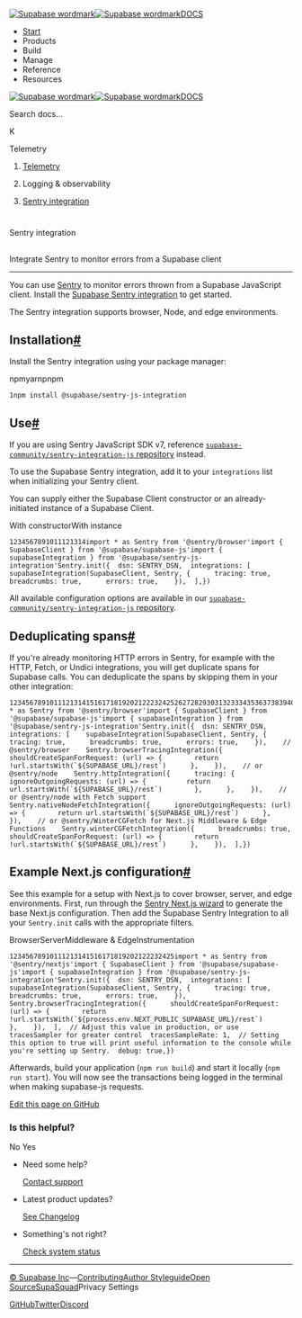 [![Supabase wordmark](https://supabase.com/docs/_next/image?url=%2Fdocs%2Fsupabase-dark.svg&w=256&q=75&dpl=dpl_5BYG5BkQhU19GEfZfhcgAbeGcRQo)![Supabase wordmark](https://supabase.com/docs/_next/image?url=%2Fdocs%2Fsupabase-light.svg&w=256&q=75&dpl=dpl_5BYG5BkQhU19GEfZfhcgAbeGcRQo)DOCS](https://supabase.com/docs)

-   [Start](https://supabase.com/docs/guides/getting-started)
-   Products
-   Build
-   Manage
-   Reference
-   Resources

[![Supabase wordmark](https://supabase.com/docs/_next/image?url=%2Fdocs%2Fsupabase-dark.svg&w=256&q=75&dpl=dpl_5BYG5BkQhU19GEfZfhcgAbeGcRQo)![Supabase wordmark](https://supabase.com/docs/_next/image?url=%2Fdocs%2Fsupabase-light.svg&w=256&q=75&dpl=dpl_5BYG5BkQhU19GEfZfhcgAbeGcRQo)DOCS](https://supabase.com/docs)

Search docs...

K

Telemetry

1.  [Telemetry](https://supabase.com/docs/guides/telemetry)

3.  Logging & observability

5.  [Sentry integration](https://supabase.com/docs/guides/telemetry/sentry-monitoring)

# 

Sentry integration

## 

Integrate Sentry to monitor errors from a Supabase client

* * *

You can use [Sentry](https://sentry.io/welcome/) to monitor errors thrown from a Supabase JavaScript client. Install the [Supabase Sentry integration](https://github.com/supabase-community/sentry-integration-js) to get started.

The Sentry integration supports browser, Node, and edge environments.

## Installation[#](#installation)

Install the Sentry integration using your package manager:

npmyarnpnpm

```
1npm install @supabase/sentry-js-integration
```

## Use[#](#use)

If you are using Sentry JavaScript SDK v7, reference [`supabase-community/sentry-integration-js` repository](https://github.com/supabase-community/sentry-integration-js/blob/master/README-7v.md) instead.

To use the Supabase Sentry integration, add it to your `integrations` list when initializing your Sentry client.

You can supply either the Supabase Client constructor or an already-initiated instance of a Supabase Client.

With constructorWith instance

```
1234567891011121314import * as Sentry from '@sentry/browser'import { SupabaseClient } from '@supabase/supabase-js'import { supabaseIntegration } from '@supabase/sentry-js-integration'Sentry.init({  dsn: SENTRY_DSN,  integrations: [    supabaseIntegration(SupabaseClient, Sentry, {      tracing: true,      breadcrumbs: true,      errors: true,    }),  ],})
```

All available configuration options are available in our [`supabase-community/sentry-integration-js` repository](https://github.com/supabase-community/sentry-integration-js/blob/master/README.md#options).

## Deduplicating spans[#](#deduplicating-spans)

If you're already monitoring HTTP errors in Sentry, for example with the HTTP, Fetch, or Undici integrations, you will get duplicate spans for Supabase calls. You can deduplicate the spans by skipping them in your other integration:

```
123456789101112131415161718192021222324252627282930313233343536373839404142434445import * as Sentry from '@sentry/browser'import { SupabaseClient } from '@supabase/supabase-js'import { supabaseIntegration } from '@supabase/sentry-js-integration'Sentry.init({  dsn: SENTRY_DSN,  integrations: [    supabaseIntegration(SupabaseClient, Sentry, {      tracing: true,      breadcrumbs: true,      errors: true,    }),    // @sentry/browser    Sentry.browserTracingIntegration({      shouldCreateSpanForRequest: (url) => {        return !url.startsWith(`${SUPABASE_URL}/rest`)      },    }),    // or @sentry/node    Sentry.httpIntegration({      tracing: {        ignoreOutgoingRequests: (url) => {          return url.startsWith(`${SUPABASE_URL}/rest`)        },      },    }),    // or @sentry/node with Fetch support    Sentry.nativeNodeFetchIntegration({      ignoreOutgoingRequests: (url) => {        return url.startsWith(`${SUPABASE_URL}/rest`)      },    }),    // or @sentry/WinterCGFetch for Next.js Middleware & Edge Functions    Sentry.winterCGFetchIntegration({      breadcrumbs: true,      shouldCreateSpanForRequest: (url) => {        return !url.startsWith(`${SUPABASE_URL}/rest`)      },    }),  ],})
```

## Example Next.js configuration[#](#example-nextjs-configuration)

See this example for a setup with Next.js to cover browser, server, and edge environments. First, run through the [Sentry Next.js wizard](https://docs.sentry.io/platforms/javascript/guides/nextjs/#install) to generate the base Next.js configuration. Then add the Supabase Sentry Integration to all your `Sentry.init` calls with the appropriate filters.

BrowserServerMiddleware & EdgeInstrumentation

```
12345678910111213141516171819202122232425import * as Sentry from '@sentry/nextjs'import { SupabaseClient } from '@supabase/supabase-js'import { supabaseIntegration } from '@supabase/sentry-js-integration'Sentry.init({  dsn: SENTRY_DSN,  integrations: [    supabaseIntegration(SupabaseClient, Sentry, {      tracing: true,      breadcrumbs: true,      errors: true,    }),    Sentry.browserTracingIntegration({      shouldCreateSpanForRequest: (url) => {        return !url.startsWith(`${process.env.NEXT_PUBLIC_SUPABASE_URL}/rest`)      },    }),  ],  // Adjust this value in production, or use tracesSampler for greater control  tracesSampleRate: 1,  // Setting this option to true will print useful information to the console while you're setting up Sentry.  debug: true,})
```

Afterwards, build your application (`npm run build`) and start it locally (`npm run start`). You will now see the transactions being logged in the terminal when making supabase-js requests.

[Edit this page on GitHub](https://github.com/supabase/supabase/blob/master/apps/docs/content/guides/telemetry/sentry-monitoring.mdx)

### Is this helpful?

No Yes

-   Need some help?
    
    [Contact support](https://supabase.com/support)
-   Latest product updates?
    
    [See Changelog](https://supabase.com/changelog)
-   Something's not right?
    
    [Check system status](https://status.supabase.com/)

* * *

[© Supabase Inc](https://supabase.com/)—[Contributing](https://github.com/supabase/supabase/blob/master/apps/docs/DEVELOPERS.md)[Author Styleguide](https://github.com/supabase/supabase/blob/master/apps/docs/CONTRIBUTING.md)[Open Source](https://supabase.com/open-source)[SupaSquad](https://supabase.com/supasquad)Privacy Settings

[GitHub](https://github.com/supabase/supabase)[Twitter](https://twitter.com/supabase)[Discord](https://discord.supabase.com/)
